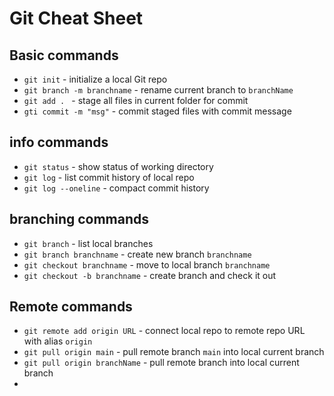 # Git Cheat Sheet

## Basic commands
* `git init` - initialize a local Git repo
* `git branch -m branchname` - rename current branch to `branchName`
* `git add . ` -  stage all files in current folder for commit
* `gti commit -m "msg"` - commit staged files with commit message

## info commands
* `git status` - show status of working directory
* `git log` - list commit history of local repo
* `git log --oneline` -  compact commit history

## branching commands
* `git branch` - list local branches
* `git branch branchname` - create new branch `branchname`
* `git checkout branchname` - move to local branch `branchname`
* `git checkout -b branchname` -  create branch and check it out

## Remote commands
* `git remote add origin URL` - connect local repo to remote repo URL with alias `origin`
* `git pull origin main` - pull remote branch `main` into local current branch
* `git pull origin branchName` - pull remote branch into local current branch
* 